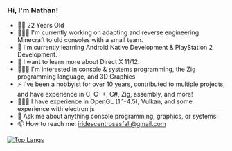 ### Hi, I'm Nathan!
- 🧑🏻 22 Years Old
- 👨🏻‍🏭 I'm currently working on adapting and reverse engineering Minecraft to old consoles with a small team.
- 🌱 I'm currently learning Android Native Development & PlayStation 2 Development.
- 🤔 I want to learn more about Direct X 11/12.
- 👨🏻‍💻 I'm interested in console & systems programming, the Zig programming language, and 3D Graphics
- ⚡ I've been a hobbyist for over 10 years, contributed to multiple projects, and have experience in C, C++, C#, Zig, assembly, and more!
- 👨🏻‍🔧 I have experience in OpenGL (1.1-4.5), Vulkan, and some experience with electron.js
- 💬 Ask me about anything console programming, graphics, or systems!
- 📫 How to reach me: iridescentrosesfall@gmail.com

[![Top Langs](https://github-readme-stats.vercel.app/api/top-langs/?username=IridescentRose&layout=compact&theme=ambient_gradient)](https://github.com/anuraghazra/github-readme-stats)
